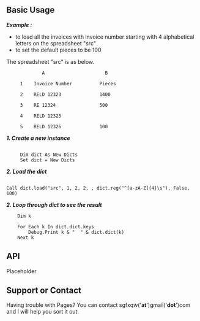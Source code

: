 ## Basic Usage
_**Example :**_ 
* to load all the invoices with invoice number starting with 4 alphabetical letters on the spreadsheet "src"
* to set the default pieces to be 100

The spreadsheet "src" is as below.

```
             A                      B

     1    Invoice Number          Pieces

     2    RELD 12323              1400

     3    RE 12324                500

     4    RELD 12325          

     5    RELD 12326              100
```

**_1. Create a new instance_**
```

     Dim dict As New Dicts
     Set dict = New Dicts

```
**_2. Load the dict_**
```

Call dict.load("src", 1, 2, 2, , dict.reg("^[a-zA-Z]{4}\s"), False, 100)

```
**_2. Loop through dict to see the result_**
```
    Dim k
    
    For Each k In dict.dict.keys
        Debug.Print k & "  " & dict.dict(k)
    Next k
```

## API
Placeholder

## Support or Contact
Having trouble with Pages? You can contact sgfxqw('__at__')gmail('__dot__')com and I will help you sort it out.
